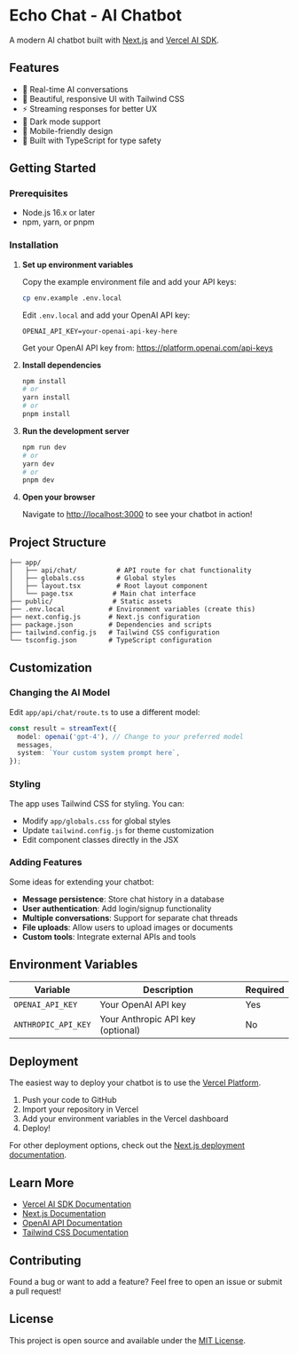 # Echo Chat - AI Chatbot

A modern AI chatbot built with [Next.js](https://nextjs.org/) and [Vercel AI SDK](https://ai-sdk.dev/).

## Features

- 🤖 Real-time AI conversations
- 🎨 Beautiful, responsive UI with Tailwind CSS
- ⚡ Streaming responses for better UX
- 🌙 Dark mode support
- 📱 Mobile-friendly design
- 🔧 Built with TypeScript for type safety

## Getting Started

### Prerequisites

- Node.js 16.x or later
- npm, yarn, or pnpm

### Installation

1. **Set up environment variables**

   Copy the example environment file and add your API keys:

   ```bash
   cp env.example .env.local
   ```

   Edit `.env.local` and add your OpenAI API key:

   ```env
   OPENAI_API_KEY=your-openai-api-key-here
   ```

   Get your OpenAI API key from: https://platform.openai.com/api-keys

2. **Install dependencies**

   ```bash
   npm install
   # or
   yarn install
   # or
   pnpm install
   ```

3. **Run the development server**

   ```bash
   npm run dev
   # or
   yarn dev
   # or
   pnpm dev
   ```

4. **Open your browser**

   Navigate to [http://localhost:3000](http://localhost:3000) to see your chatbot in action!

## Project Structure

```
├── app/
│   ├── api/chat/          # API route for chat functionality
│   ├── globals.css        # Global styles
│   ├── layout.tsx         # Root layout component
│   └── page.tsx          # Main chat interface
├── public/               # Static assets
├── .env.local           # Environment variables (create this)
├── next.config.js       # Next.js configuration
├── package.json         # Dependencies and scripts
├── tailwind.config.js   # Tailwind CSS configuration
└── tsconfig.json        # TypeScript configuration
```

## Customization

### Changing the AI Model

Edit `app/api/chat/route.ts` to use a different model:

```typescript
const result = streamText({
  model: openai('gpt-4'), // Change to your preferred model
  messages,
  system: `Your custom system prompt here`,
});
```

### Styling

The app uses Tailwind CSS for styling. You can:

- Modify `app/globals.css` for global styles
- Update `tailwind.config.js` for theme customization
- Edit component classes directly in the JSX

### Adding Features

Some ideas for extending your chatbot:

- **Message persistence**: Store chat history in a database
- **User authentication**: Add login/signup functionality
- **Multiple conversations**: Support for separate chat threads
- **File uploads**: Allow users to upload images or documents
- **Custom tools**: Integrate external APIs and tools

## Environment Variables

| Variable            | Description                       | Required |
| ------------------- | --------------------------------- | -------- |
| `OPENAI_API_KEY`    | Your OpenAI API key               | Yes      |
| `ANTHROPIC_API_KEY` | Your Anthropic API key (optional) | No       |

## Deployment

The easiest way to deploy your chatbot is to use the [Vercel Platform](https://vercel.com/new).

1. Push your code to GitHub
2. Import your repository in Vercel
3. Add your environment variables in the Vercel dashboard
4. Deploy!

For other deployment options, check out the [Next.js deployment documentation](https://nextjs.org/docs/deployment).

## Learn More

- [Vercel AI SDK Documentation](https://ai-sdk.dev/docs)
- [Next.js Documentation](https://nextjs.org/docs)
- [OpenAI API Documentation](https://platform.openai.com/docs)
- [Tailwind CSS Documentation](https://tailwindcss.com/docs)

## Contributing

Found a bug or want to add a feature? Feel free to open an issue or submit a pull request!

## License

This project is open source and available under the [MIT License](LICENSE).
